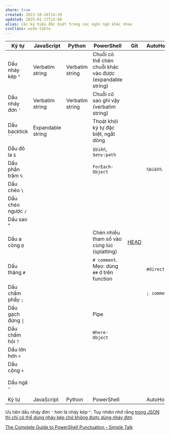 ```yaml
---
share: true
created: 2023-10-26T14:59
updated: 2025-01-17T14:08
alias: Các ký hiệu đặc biệt trong các ngôn ngữ khác nhau
cssClass: wide-table
---
```

| Ký tự               | JavaScript        | Python          | PowerShell                                                | Git                               | AutoHotKey   | CSS                           | CMD     | SQL | Bash | LaTeX |
| ------------------- | ----------------- | --------------- | --------------------------------------------------------- | --------------------------------- | ------------ | ----------------------------- | ------- | --- | ---- | ----- |
| Dấu nháy kép `"`    | Verbatim string   | Verbatim string | Chuỗi có thể chèn chuỗi khác vào được (expandable string) |                                   |              |                               |         |     |      |       |
| Dấu nháy đơn `'`    | Verbatim string   | Verbatim string | Chuỗi có sao ghi vậy (verbatim string)                    |                                   |              |                               |         |     |      |       |
| Dấu backtick ` `` ` | Expandable string |                 | Thoát khỏi ký tự đặc biệt, ngắt dòng                      |                                   |              |                               |         |     |      |       |
| Dấu đô la `$`       |                   |                 | `$biến`, `$env:path`                                      |                                   |              |                               |         |     |      |       |
| Dấu phần trăm `%`   |                   |                 | `ForEach-Object`                                          |                                   | `%biến%`     |                               | `%biến` |     |      |       |
| Dấu chéo `\`        |                   |                 |                                                           |                                   |              |                               |         |     |      |       |
| Dấu chéo ngược `/`  |                   |                 |                                                           |                                   |              |                               |         |     |      |       |
| Dấu sao `*`         |                   |                 |                                                           |                                   |              |                               |         |     |      |       |
| Dấu a còng `@`      |                   |                 | Chèn nhiều tham số vào cùng lúc (splatting)               | [HEAD](../../%F0%9F%94%A0K%C3%BD%20t%E1%BB%B1,%20v%C4%83n%20b%E1%BA%A3n.%20Qu%E1%BA%A3n%20l%C3%BD,%20vi%E1%BA%BFt%20v%C3%A0%20xu%E1%BA%A5t%20b%E1%BA%A3n%20n%E1%BB%99i%20dung/%C4%90%E1%BB%93ng%20b%E1%BB%99,%20sao%20l%C6%B0u/Git/Commit/HEAD%20l%C3%A0%20commit%20hi%E1%BB%87n%20t%E1%BA%A1i.md) |              | Scope                         |         |     |      |       |
| Dấu thăng `#`       |                   |                 | `# comment`. Mẹo: dùng `##` ở trên function               |                                   | `#directive` |                               |         |     |      |       |
| Dấu chấm phẩy `;`   |                   |                 |                                                           |                                   | `; comment`  |                               |         |     |      |       |
| Dấu gạch đứng `\|`  |                   |                 | Pipe                                                      |                                   |              |                               |         |     |      |       |
| Dấu chấm hỏi `?`    |                   |                 | `Where-Object`                                            |                                   |              |                               |         |     |      |       |
| Dấu lớn hơn `>`     |                   |                 |                                                           |                                   |              | Child combinator              |         |     |      |       |
| Dấu cộng `+`        |                   |                 |                                                           |                                   |              | Next-sibling combinator       |         |     |      |       |
| Dấu ngã `~`         |                   |                 |                                                           |                                   |              | Subsequent-sibling combinator |         |     |      |       |
| Ký tự               | JavaScript        | Python          | PowerShell                                                |                                   | AutoHotKey   | CSS                           | CMD     | SQL | Bash | LaTeX |



Ưu tiên dấu nháy đơn `'` hơn là nháy kép `"`. Tuy nhiên nhớ rằng [trong JSON thì chỉ có thể dùng nháy kép chứ không được dùng nháy đơn](../../%F0%9F%93%8AT%E1%BB%95%20ch%E1%BB%A9c,%20ph%C3%A2n%20t%C3%ADch%20d%E1%BB%AF%20li%E1%BB%87u/%C4%90%E1%BB%8Bnh%20d%E1%BA%A1ng%20d%E1%BB%AF%20li%E1%BB%87u/C%C3%B3%20c%E1%BA%A5u%20tr%C3%BAc/V%C4%83n%20b%E1%BA%A3n/JSON/JSON%20kh%C3%B4ng%20cho%20ph%C3%A9p%20%C4%91%E1%BB%83%20d%C6%B0%20d%E1%BA%A5u%20ph%E1%BA%A9y,%20kh%C3%B4ng%20c%C3%B3%20comment,%20thu%E1%BB%99c%20t%C3%ADnh%20ph%E1%BA%A3i%20%C4%91%C6%B0%E1%BB%A3c%20%C4%91%C3%B3ng%20trong%20ngo%E1%BA%B7c%20k%C3%A9p.md).

[The Complete Guide to PowerShell Punctuation - Simple Talk](https://www.red-gate.com/simple-talk/sysadmin/powershell/the-complete-guide-to-powershell-punctuation/)

